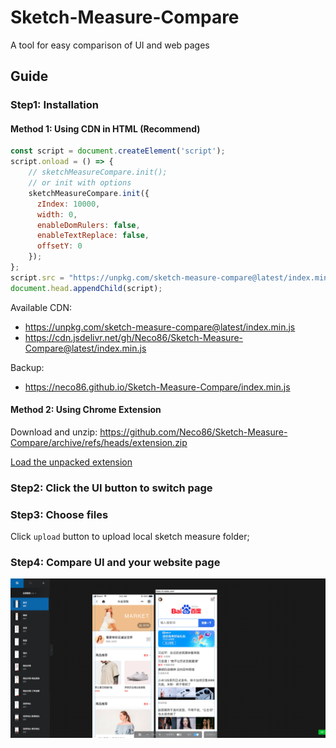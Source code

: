 # Sketch-Measure-Compare

A tool for easy comparison of UI and web pages

## Guide

### Step1: Installation
#### Method 1: Using CDN in HTML (Recommend)
```js
const script = document.createElement('script');
script.onload = () => {
    // sketchMeasureCompare.init();
    // or init with options
    sketchMeasureCompare.init({
      zIndex: 10000,
      width: 0,
      enableDomRulers: false,
      enableTextReplace: false,
      offsetY: 0
    });
};
script.src = "https://unpkg.com/sketch-measure-compare@latest/index.min.js";
document.head.appendChild(script);
```

Available CDN:

- https://unpkg.com/sketch-measure-compare@latest/index.min.js
- https://cdn.jsdelivr.net/gh/Neco86/Sketch-Measure-Compare@latest/index.min.js

Backup:

- https://neco86.github.io/Sketch-Measure-Compare/index.min.js

#### Method 2: Using Chrome Extension
Download and unzip: https://github.com/Neco86/Sketch-Measure-Compare/archive/refs/heads/extension.zip

[Load the unpacked extension](https://developer.chrome.com/docs/extensions/mv3/getstarted/development-basics/#load-unpacked)


### Step2: Click the UI button to switch page

### Step3: Choose files

Click `upload` button to upload local sketch measure folder;

### Step4: Compare UI and your website page

![demo](https://raw.githubusercontent.com/Neco86/Sketch-Measure-Compare/main/demo.png)
